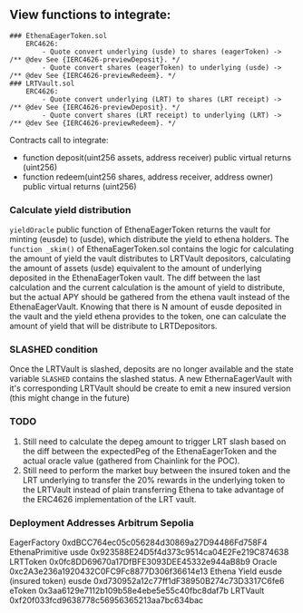 ## View functions to integrate:

    ### EthenaEagerToken.sol
        ERC4626:
            - Quote convert underlying (usde) to shares (eagerToken) -> /** @dev See {IERC4626-previewDeposit}. */
            - Quote convert shares (eagerToken) to underlying (usde) -> /** @dev See {IERC4626-previewRedeem}. */
    ### LRTVault.sol
        ERC4626:
            - Quote convert underlying (LRT) to shares (LRT receipt) -> /** @dev See {IERC4626-previewDeposit}. */
            - Quote convert shares (LRT receipt) to underlying (LRT) -> /** @dev See {IERC4626-previewRedeem}. */

Contracts call to integrate:

- function deposit(uint256 assets, address receiver) public virtual returns (uint256)
- function redeem(uint256 shares, address receiver, address owner) public virtual returns (uint256)

### Calculate yield distribution

`yieldOracle` public function of EthenaEagerToken returns the vault for minting (eusde) to (usde), which distribute the yield to ethena holders.
The `function _skim()` of EthenaEagerToken.sol contains the logic for calculating the amount of yield the vault distributes to LRTVault depositors, calculating the amount of assets (usde) equivalent to the amount of underlying deposited in the EthenaEagerToken vault. The diff between the last calculation and the current calculation is the amount of yield to distribute, but the actual APY should be gathered from the ethena vault instead of the EthenaEagerVault.
Knowing that there is N amount of eusde deposited in the vault and the yield ethena provides to the token, one can calculate the amount of yield that will be distribute to LRTDepositors.

### SLASHED condition

Once the LRTVault is slashed, deposits are no longer available and the state variable `SLASHED` contains the slashed status. A new EthernaEagerVault with it's corresponding LRTVault should be create to emit a new insured version (this might change in the future)

### TODO

1. Still need to calculate the depeg amount to trigger LRT slash based on the diff between the expectedPeg of the EthenaEagerToken and the actual oracle value (gathered from Chainlink for the POC).
2. Still need to perform the market buy between the insured token and the LRT underlying to transfer the 20% rewards in the underlying token to the LRTVault instead of plain transferring Ethena to take advantage of the ERC4626 implementation of the LRT vault.

### Deployment Addresses Arbitrum Sepolia

EagerFactory 0xdBCC764ec05c056284d30869a27D94486Fd758F4
EthenaPrimitive usde 0x923588E24D5f4d373c9514ca04E2Fe219C874638
LRTToken 0x0fc8DD69670a17DfBFE3093DEE45332e944aB8b9
Oracle 0xc2A3e236a1920432C0FC9Fc8877D306f36614e13
Ethena Yield eusde (insured token) eusde 0xd730952a12c77ff1dF38950B274c73D3317C6fe6
eToken 0x3aa6129e7112b109b58e4ebe5e55c40fbc8daf7b
LRTVault 0xf20f033fcd9638778c56956365213aa7bc634bac
